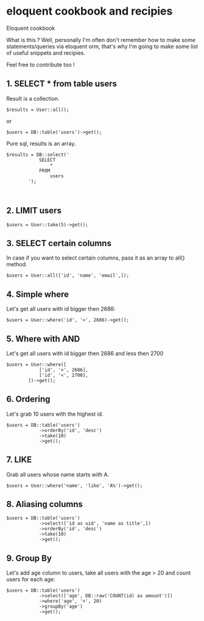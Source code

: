 # eloquent cookbook and recipies
Eloquent cookbook


What is this ? Well, personally I'm often don't remember how to make some statements/queries via eloquent orm, that's why I'm going to make some list of useful snippets and recipies. 

Feel free to contribute too !


## 1. SELECT * from table users

Result is a collection.
```
$results = User::all();
```
or

```
$users = DB::table('users')->get();
```

Pure sql, results is an array.

```
$results = DB::select('
            SELECT
                *
            FROM
                users
        ');
        
       
```


## 2. LIMIT users

```
$users = User::take(5)->get();
```

## 3. SELECT certain columns

In case if you want to select certain columns, pass it as an array to all() method.

```
$users = User::all(['id', 'name', 'email',]);
```

## 4. Simple where

Let's get all users with id bigger then 2686:

```
$users = User::where('id', '>', 2686)->get();
```
## 5. Where with AND

Let's get all users with id bigger then 2686 and less then 2700
```
$users = User::where([
            ['id', '>', 2686],
            ['id', '<', 2700],
        ])->get();
```

## 6. Ordering

Let's grab 10 users with the highest id.


```
$users = DB::table('users')
            ->orderBy('id', 'desc')
            ->take(10)
            ->get();
```

## 7. LIKE

Grab all users whose name starts with A.
```
$users = User::where('name', 'like', 'A%')->get();
```

## 8. Aliasing columns

```
$users = DB::table('users')
            ->select(['id as uid', 'name as title',])
            ->orderBy('id', 'desc')
            ->take(10)
            ->get();
```

## 9. Group By

Let's add age column to users, take all users with the age > 20 and count users for each age:

```
$users = DB::table('users')
            ->select(['age', DB::raw('COUNT(id) as amount')])
            ->where('age', '>', 20)
            ->groupBy('age')
            ->get();
            
```


